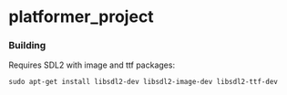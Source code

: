 # platformer_project

### Building
Requires SDL2 with image and ttf packages:

`sudo apt-get install libsdl2-dev libsdl2-image-dev libsdl2-ttf-dev`
